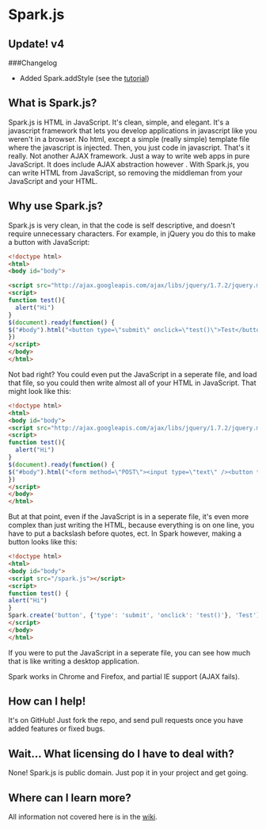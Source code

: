 # Spark.js

## Update! v4
###Changelog
* Added Spark.addStyle (see the [tutorial](https://github.com/PyScripter255/Spark/wiki/Tutorial))

## What is Spark.js?
Spark.js is HTML in JavaScript. It's clean, simple, and elegant. It's a javascript framework that lets you develop applications in javascript like you weren't in a browser. No html, except a simple (really simple) template file where the javascript is injected. Then, you just code in javascript. That's it really. Not another AJAX framework. Just a way to write web apps in pure JavaScript. It does include AJAX abstraction however
. With Spark.js, you can write HTML from JavaScript, so removing the middleman from your JavaScript and your HTML.

## Why use Spark.js?

Spark.js is very clean, in that the code is self descriptive, and doesn't require unnecessary characters. For example, in jQuery you do this to make a button with JavaScript:
```HTML
<!doctype html>
<html>
<body id="body">

<script src="http://ajax.googleapis.com/ajax/libs/jquery/1.7.2/jquery.min.js"></script>
<script>
function test(){
  alert("Hi")
}
$(document).ready(function() {
$("#body").html("<button type=\"submit\" onclick=\"test()\">Test</button>")
})
</script>
</body>
</html>
```

Not bad right? You could even put the JavaScript in a seperate file, and load that file, so you could then write almost all of your HTML in JavaScript. That might look like this:
```HTML
<!doctype html>
<html>
<body id="body">
<script src="http://ajax.googleapis.com/ajax/libs/jquery/1.7.2/jquery.min.js"></script>
<script>
function test(){
  alert("Hi")
}
$(document).ready(function() {
$("#body").html("<form method=\"POST\"><input type=\"text\" /><button type=\"submit\">Submit</button>")
})
</script>
</body>
</html>
```
But at that point, even if the JavaScript is in a seperate file, it's even more complex than just writing the HTML, because everything is on one line, 
you have to put a backslash before quotes, ect. In Spark however, making a button looks like this:
```HTML
<!doctype html>
<html>
<body id="body">
<script src="/spark.js"></script>
<script>
function test() {
alert("Hi")
}
Spark.create('button', {'type': 'submit', 'onclick': 'test()'}, 'Test')
</script>
</body>
</html>
```
If you were to put the JavaScript in a seperate file, you can see how much that is like writing a desktop application.

Spark works in Chrome and Firefox, and partial IE support (AJAX fails).


## How can I help!

It's on GitHub! Just fork the repo, and send pull requests once you have added features or fixed bugs.

## Wait... What licensing do I have to deal with?

None! Spark.js is public domain. Just pop it in your project and get going.

## Where can I learn more?
All information not covered here is in the [wiki](https://github.com/PyScripter255/Spark/wiki).